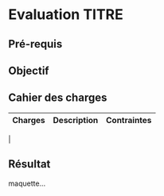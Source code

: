# Evaluation TITRE
## Pré-requis

## Objectif

## Cahier des charges
|Charges|Description|Contraintes|
|-|-|-|
| 

## Résultat
 maquette...